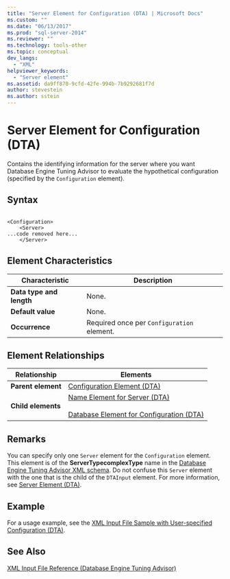 ```yaml
---
title: "Server Element for Configuration (DTA) | Microsoft Docs"
ms.custom: ""
ms.date: "06/13/2017"
ms.prod: "sql-server-2014"
ms.reviewer: ""
ms.technology: tools-other
ms.topic: conceptual
dev_langs: 
  - "XML"
helpviewer_keywords: 
  - "Server element"
ms.assetid: da9ff870-9cfd-42fe-994b-7b9292681f7d
author: stevestein
ms.author: sstein
---
```

# Server Element for Configuration (DTA)
  Contains the identifying information for the server where you want Database Engine Tuning Advisor to evaluate the hypothetical configuration (specified by the `Configuration` element).  
  
## Syntax  
  
```  
  
<Configuration>  
    <Server>  
...code removed here...  
    </Server>  
```  
  
## Element Characteristics  
  
|Characteristic|Description|  
|--------------------|-----------------|  
|**Data type and length**|None.|  
|**Default value**|None.|  
|**Occurrence**|Required once per `Configuration` element.|  
  
## Element Relationships  
  
|Relationship|Elements|  
|------------------|--------------|  
|**Parent element**|[Configuration Element &#40;DTA&#41;](configuration-element-dta.md)|  
|**Child elements**|[Name Element for Server &#40;DTA&#41;](name-element-for-server-dta.md)<br /><br /> [Database Element for Configuration &#40;DTA&#41;](database-element-for-configuration-dta.md)|  
  
## Remarks  
 You can specify only one `Server` element for the `Configuration` element. This element is of the **ServerTypecomplexType** name in the [Database Engine Tuning Advisor XML schema](https://go.microsoft.com/fwlink/?linkid=43100). Do not confuse this `Server` element with the one that is the child of the `DTAInput` element. For more information, see [Server Element &#40;DTA&#41;](server-element-dta.md).  
  
## Example  
 For a usage example, see the [XML Input File Sample with User-specified Configuration &#40;DTA&#41;](xml-input-file-sample-with-user-specified-configuration-dta.md).  
  
## See Also  
 [XML Input File Reference &#40;Database Engine Tuning Advisor&#41;](xml-input-file-reference-database-engine-tuning-advisor.md)  
  
  
